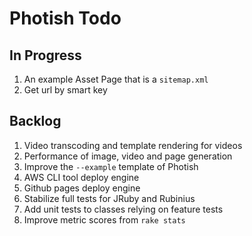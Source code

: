 # Photish Todo

## In Progress

1. An example Asset Page that is a `sitemap.xml`
1. Get url by smart key

## Backlog

1. Video transcoding and template rendering for videos
1. Performance of image, video and page generation
1. Improve the `--example` template of Photish
1. AWS CLI tool deploy engine
1. Github pages deploy engine
1. Stabilize full tests for JRuby and Rubinius
1. Add unit tests to classes relying on feature tests
1. Improve metric scores from `rake stats`
